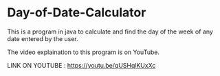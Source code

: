 # Day-of-Date-Calculator
This is a program in java to calculate and find the day of the week of any date entered by the user.

The video explaination to this program is on YouTube. 

LINK ON YOUTUBE : https://youtu.be/qUSHqlKUxXc
